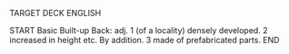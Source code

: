 TARGET DECK
ENGLISH

START
Basic
Built-up
Back: adj. 1 (of a locality) densely developed. 2 increased in height etc. By addition. 3 made of prefabricated parts.
END
